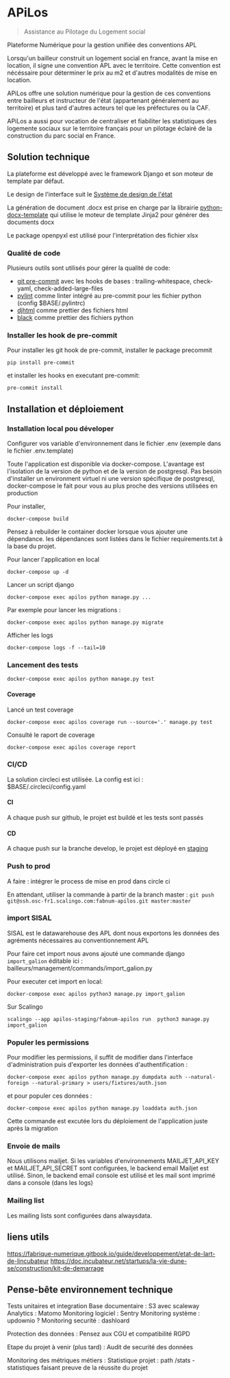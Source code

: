 # APiLos

> Assistance au Pilotage du Logement social

Plateforme Numérique pour la gestion unifiée des conventions APL

Lorsqu'un bailleur construit un logement social en france, avant la mise en location, il signe une convention APL avec le territoire. Cette convention est nécéssaire pour déterminer le prix au m2 et d'autres modalités de mise en location.

APiLos offre une solution numérique pour la gestion de ces conventions entre bailleurs et instructeur de l'état (appartenant généralement au territoire) et plus tard d'autres acteurs tel que les préfectures ou la CAF.

APiLos a aussi pour vocation de centraliser et fiabiliter les statistiques des logemente sociaux sur le territoire français pour un pilotage éclairé de la construction du parc social en France.

## Solution technique

La plateforme est développé avec le framework Django et son moteur de template par défaut.

Le design de l'interface suit le [Système de design de l'état](https://gouvfr.atlassian.net/wiki/spaces/DB/overview?homepageId=145359476)

La génération de document .docx est prise en charge par la librairie [python-docx-template](https://docxtpl.readthedocs.io/en/latest/) qui utilise le moteur de template Jinja2 pour générer des documents docx

Le package openpyxl est utilisé pour l'interprétation des fichier xlsx

### Qualité de code

Plusieurs outils sont utilisés pour gérer la qualité de code:

* [git pre-commit](https://pre-commit.com/) avec les hooks de bases : trailing-whitespace, check-yaml, check-added-large-files
* [pylint](https://pypi.org/project/pylint/) comme linter intégré au pre-commit pour les fichier python (config $BASE/.pylintrc)
* [djhtml](https://pypi.org/project/djhtml/) comme prettier des fichiers html
* [black](https://pypi.org/project/black/) comme prettier des fichiers python


### Installer les hook de pre-commit

Pour installer les git hook de pre-commit, installer le package precommit

```
pip install pre-commit
```

et installer les hooks en executant pre-commit:

```
pre-commit install
```

## Installation et déploiement

### Installation local pou déveloper

Configurer vos variable d'environnement dans le fichier .env (exemple dans le fichier .env.template)

Toute l'application est disponible via docker-compose. L'avantage est l'isolation de la version de python et de la version de postgresql. Pas besoin d'installer un environment virtuel ni une version spécifique de postgresql, docker-compose le fait pour vous au plus proche des versions utilisées en production

Pour installer,

```
docker-compose build
```

Pensez à rebuilder le container docker lorsque vous ajouter une dépendance. les dépendances sont listées dans le fichier requirements.txt à la base du projet.

Pour lancer l'application en local

```
docker-compose up -d
```

Lancer un script django

```
docker-compose exec apilos python manage.py ...
```

Par exemple pour lancer les migrations :

```
docker-compose exec apilos python manage.py migrate
```

Afficher les logs

```
docker-compose logs -f --tail=10
```

### Lancement des tests

```
docker-compose exec apilos python manage.py test
```

#### Coverage

Lancé un test coverage

```
docker-compose exec apilos coverage run --source='.' manage.py test
```

Consulté le raport de coverage

```
docker-compose exec apilos coverage report
```

### CI/CD

La solution circleci est utilisée. La config est ici : $BASE/.circleci/config.yaml

#### CI

A chaque push sur github, le projet est buildé et les tests sont passés

#### CD

A chaque push sur la branche develop, le projet est déployé en [staging](https://staging.apilos.incubateur.net/)

### Push to prod

A faire : intégrer le process de mise en prod dans circle ci

En attendant, utiliser la commande à partir de la branch master : `git push git@ssh.osc-fr1.scalingo.com:fabnum-apilos.git master:master`

### import SISAL

SISAL est le datawarehouse des APL dont nous exportons les données des agréments nécessaires au conventionnement APL

Pour faire cet import nous avons ajouté une commande django `import_galion` éditable ici : bailleurs/management/commands/import_galion.py

Pour executer cet import en local:

```docker-compose exec apilos python3 manage.py import_galion```

Sur Scalingo

```scalingo --app apilos-staging/fabnum-apilos run  python3 manage.py import_galion```

### Populer les permissions

Pour modifier les permissions, il suffit de modifier dans l'interface d'administration puis d'exporter les données d'authentification :

```docker-compose exec apilos python manage.py dumpdata auth --natural-foreign --natural-primary > users/fixtures/auth.json```

et pour populer ces données :

```docker-compose exec apilos python manage.py loaddata auth.json```

Cette commande est excutée lors du déploiement de l'application juste après la migration

### Envoie de mails

Nous utilisons mailjet. Si les variables d'environnements MAILJET_API_KEY et MAILJET_API_SECRET sont configurées, le backend email Mailjet est utilisé. Sinon, le backend email console est utilisé et les mail sont imprimé dans a console (dans les logs)

### Mailing list

Les mailing lists sont configurées dans alwaysdata.

## liens utils

https://fabrique-numerique.gitbook.io/guide/developpement/etat-de-lart-de-lincubateur
https://doc.incubateur.net/startups/la-vie-dune-se/construction/kit-de-demarrage



## Pense-bête environnement technique


Tests unitaires et integration
Base documentaire : S3 avec scaleway
Analytics : Matomo
Monitoring logiciel : Sentry
Monitoring système : updownio ?
Monitoring securité : dashloard

Protection des données :
Pensez aux CGU et compatibilité RGPD

Etape du projet à venir (plus tard) : Audit de securité des données

Monitoring des métriques métiers :
Statistique projet : path /stats - statistiques faisant preuve de la réussite du projet
